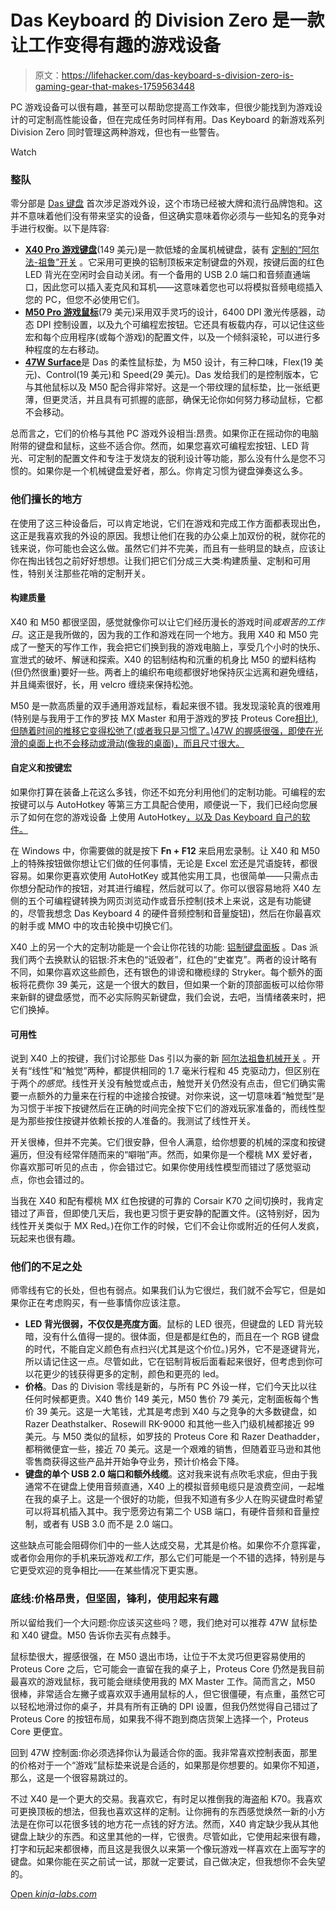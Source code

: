 # Das Keyboard 的 Division Zero 是一款让工作变得有趣的游戏设备

> 原文：<https://lifehacker.com/das-keyboard-s-division-zero-is-gaming-gear-that-makes-1759563448>

PC 游戏设备可以很有趣，甚至可以帮助您提高工作效率，但很少能找到为游戏设计的可定制高性能设备，但在完成任务时同样有用。Das Keyboard 的新游戏系列 Division Zero 同时管理这两种游戏，但也有一些警告。

Watch

### 整队

零分部是 [Das 键盘](http://www.daskeyboard.com/) 首次涉足游戏外设，这个市场已经被大牌和流行品牌饱和。这并不意味着他们没有带来坚实的设备，但这确实意味着你必须与一些知名的竞争对手进行权衡。以下是阵容:

*   [**X40 Pro 游戏键盘**](http://www.divisionzerogaming.com/x40/)(149 美元)是一款低矮的金属机械键盘，装有 [定制的“阿尔法-祖鲁”开关](http://www.divisionzerogaming.com/switches/) 。它采用可更换的铝制顶板来定制键盘的外观，按键后面的红色 LED 背光在空闲时会自动关闭。有一个备用的 USB 2.0 端口和音频直通端口，因此您可以插入麦克风和耳机——这意味着您也可以将模拟音频电缆插入您的 PC，但您不必使用它们。
*   [**M50 Pro 游戏鼠标**](http://www.divisionzerogaming.com/mousepad-selector/)(79 美元)采用双手灵巧的设计，6400 DPI 激光传感器，动态 DPI 控制设置，以及九个可编程宏按钮。它还具有板载内存，可以记住这些宏和每个应用程序(或每个游戏)的配置文件，以及一个倾斜滚轮，可以进行多种程度的左右移动。
*   [**47W Surface**](http://www.divisionzerogaming.com/mousepad-selector/)是 Das 的柔性鼠标垫，为 M50 设计，有三种口味，Flex(19 美元)、Control(19 美元)和 Speed(29 美元)。Das 发给我们的是控制版本，它与其他鼠标以及 M50 配合得非常好。这是一个带纹理的鼠标垫，比一张纸更薄，但更灵活，并且具有可抓握的底部，确保无论你如何努力移动鼠标，它都不会移动。

总而言之，它们的价格与其他 PC 游戏外设相当:昂贵。如果你正在摇动你的电脑附带的键盘和鼠标，这些不适合你。然而，如果您喜欢可编程宏按钮、LED 背光、可定制的配置文件和专注于发烧友的锐利设计等功能，那么没有什么是您不习惯的。如果你是一个机械键盘爱好者，那么。你肯定习惯为键盘弹奏这么多。

### 他们擅长的地方

在使用了这三种设备后，可以肯定地说，它们在游戏和完成工作方面都表现出色，这正是我喜欢我的外设的原因。我想让他们在我的办公桌上加双份的税，就你花的钱来说，你可能也会这么做。虽然它们并不完美，而且有一些明显的缺点，应该让你在掏出钱包之前好好想想。让我们把它们分成三大类:构建质量、定制和可用性，特别关注那些花哨的定制开关。

#### 构建质量

X40 和 M50 都很坚固，感觉就像你可以让它们经历漫长的游戏时间*或艰苦的工作日*。这正是我所做的，因为我的工作和游戏在同一个地方。我用 X40 和 M50 完成了一整天的写作工作，我会把它们换到我的游戏电脑上，享受几个小时的快乐、宣泄式的破坏、解谜和探索。X40 的铝制结构和沉重的机身比 M50 的塑料结构(但仍然很重)要好一些。两者上的编织布电缆都很好地保持灰尘远离和避免缠结，并且绳索很好，长，用 velcro 缠绕来保持松弛。

M50 是一款高质量的双手通用游戏鼠标，看起来很不错。我发现滚轮真的很难用(特别是与我用于工作的罗技 MX Master 和用于游戏的罗技 Proteus Core[相比),但随着时间的推移它变得松弛了(或者我只是习惯了。)47W 的握感很强，即使在光滑的桌面上也不会移动或滑动(像我的桌面)，而且尺寸很大。](http://lifehacker.com/logitech-mouse-showdown-performance-mx-vs-mx-master-v-1736936282)

#### 自定义和按键宏

如果你打算在装备上花这么多钱，你还不如充分利用他们的定制功能。可编程的宏按键可以与 AutoHotkey 等第三方工具配合使用，顺便说一下，我们已经向您展示了如何在您的游戏设备 上使用 AutoHotkey[，以及 Das Keyboard 自己的软件。](https://lifehacker.com/why-i-started-using-gaming-peripherals-to-get-real-work-1705459320)

在 Windows 中，你需要做的就是按下 **Fn + F12** 来启用宏录制。让 X40 和 M50 上的特殊按钮做你想让它们做的任何事情，无论是 Excel 宏还是咒语旋转，都很容易。如果你更喜欢使用 AutoHotKey 或其他实用工具，也很简单——只需点击你想分配动作的按钮，对其进行编程，然后就可以了。你可以很容易地将 X40 左侧的五个可编程键转换为网页浏览动作或音乐控制(技术上来说，这是有功能键的，尽管我想念 Das Keyboard 4 的硬件音频控制和音量旋钮)，然后在你最喜欢的射手或 MMO 中的攻击轮换中切换它们。

X40 上的另一个大的定制功能是一个会让你花钱的功能: [铝制键盘面板](http://www.divisionzerogaming.com/top-panels/#/top-panels-carousel) 。Das 派我们两个去换默认的铝银:芥末色的“诋毁者”，红色的“史崔克”。两者的设计略有不同，如果你喜欢这些颜色，还有银色的诽谤和橄榄绿的 Stryker。每个额外的面板将花费你 39 美元，这是一个很大的数目，但如果一个新的顶部面板可以给你带来新鲜的键盘感觉，而不必实际购买新键盘，我们会说，去吧，当情绪袭来时，把它们换掉。

#### 可用性

说到 X40 上的按键，我们讨论那些 Das 引以为豪的新 [阿尔法祖鲁机械开关](http://www.divisionzerogaming.com/switches/) 。开关有“线性”和“触觉”两种，都提供相同的 1.7 毫米行程和 45 克驱动力，但区别在于两个*的感觉*。线性开关没有触觉或点击，触觉开关仍然没有点击，但它们确实需要一点额外的力量来在行程的中途接合按键。对你来说，这一切意味着“触觉型”是为习惯于半按下按键然后在正确的时间完全按下它们的游戏玩家准备的，而线性型是为那些按住按键并依赖长按的人准备的。我测试了线性开关。

开关很棒，但并不完美。它们很安静，但令人满意，给你想要的机械的深度和按键遍历，但没有经常伴随而来的“噼啪”声。然而，如果你是一个樱桃 MX 爱好者，你喜欢那可听见的点击 ，你会错过它。如果你使用线性模型而错过了感觉驱动点，你也会错过的。

当我在 X40 和配有樱桃 MX 红色按键的可靠的 Corsair K70 之间切换时，我肯定错过了声音，但即使几天后，我也更习惯于更安静的配置文件。(这特别好，因为线性开关类似于 MX Red。)在你工作的时候，它们不会让你或附近的任何人发疯，玩起来也很有趣。

### 他们的不足之处

师零线有它的长处，但也有弱点。如果我们认为它很烂，我们就不会写它，但是如果你正在考虑购买，有一些事情你应该注意。

*   **LED 背光很弱，不仅仅是亮度方面**。鼠标的 LED 很亮，但键盘的 LED 背光较暗，没有什么值得一提的。很体面，但是都是红色的，而且在一个 RGB 键盘的时代，不能自定义颜色有点扫兴(尤其是这个价位。)另外，它不是逐键背光，所以请记住这一点。尽管如此，它在铝制背板后面看起来很好，但考虑到你可以花更少的钱获得更多的定制，颜色和更亮的 led。
*   **价格**。Das 的 Division 零线是新的，与所有 PC 外设一样，它们今天比以往任何时候都更贵。X40 售价 149 美元，M50 售价 79 美元，定制面板每个售价 39 美元。这是一大笔钱，尤其是考虑到 X40 与之竞争的大多数键盘，如 Razer Deathstalker、Rosewill RK-9000 和其他一些入门级机械都接近 99 美元。与 M50 类似的鼠标，如罗技的 Proteus Core 和 Razer Deathadder，都稍微便宜一些，接近 70 美元。这是一个艰难的销售，但随着亚马逊和其他零售商获得这些产品并开始争夺业务，预计价格会下降。
*   **键盘的单个 USB 2.0 端口和额外线缆**。这对我来说有点吹毛求疵，但由于我通常不在键盘上使用音频直通，X40 上的模拟音频电缆只是浪费空间，一起堆在我的桌子上。这是一个很好的功能，但我不知道有多少人在购买键盘时希望可以将耳机插入其中。我宁愿旁边有第二个 USB 端口，有硬件音频和音量控制，或者有 USB 3.0 而不是 2.0 端口。

这些缺点可能会阻碍你们中的一些人达成交易，尤其是价格。如果你不介意挥霍，或者你会用你的手机来玩游戏*和工作*，那么它们可能是一个不错的选择，特别是与它更受欢迎的竞争相比——在某些情况下更实惠。

### 底线:价格昂贵，但坚固，锋利，使用起来有趣

所以留给我们一个大问题:你应该买这些吗？嗯，我们绝对可以推荐 47W 鼠标垫和 X40 键盘。M50 告诉你去买有点棘手。

鼠标垫很大，握感很强，在 M50 退出市场，让位于不太灵巧但更容易使用的 Proteus Core 之后，它可能会一直留在我的桌子上，Proteus Core 仍然是我目前最喜欢的游戏鼠标，我可能会继续使用我的 MX Master 工作。简而言之，M50 很棒，非常适合左撇子或喜欢双手通用鼠标的人，但它很僵硬，有点重，虽然它可以轻松地滑过你的桌子，并具有所有正确的 DPI 设置，但我仍然觉得自己错过了 Proteus Core 的按钮布局，如果我不得不跑到商店货架上选择一个，Proteus Core 更便宜。

回到 47W 控制面:你必须选择你认为最适合你的面。我非常喜欢控制表面，那里的价格对于一个“游戏”鼠标垫来说是合适的，如果那是你想要的。如果你不知道，那么，这是一个很容易跳过的。

不过 X40 是一个更大的交易。我喜欢它，有时足以推倒我的海盗船 K70。我喜欢可更换顶板的想法，但我也喜欢这样的定制。让你拥有的东西感觉焕然一新的小方法是在你可以花很多钱的地方花一点钱的好方法。然而，X40 肯定缺少我从其他键盘上缺少的东西。和这里其他的一样，它很贵。尽管如此，它使用起来很有趣，打字和玩起来都很棒，而且这是我很久以来第一个像玩游戏一样喜欢在上面写字的键盘。如果你能在买之前试一试，那就一定要试，自己做决定，但我想你不会失望的。

[Open *kinja-labs.com*](http://kinja-labs.com/related-widget/?posts=1625547811,1736936282,1744646981&title=More%20Stuff%20We%20Like%3A)